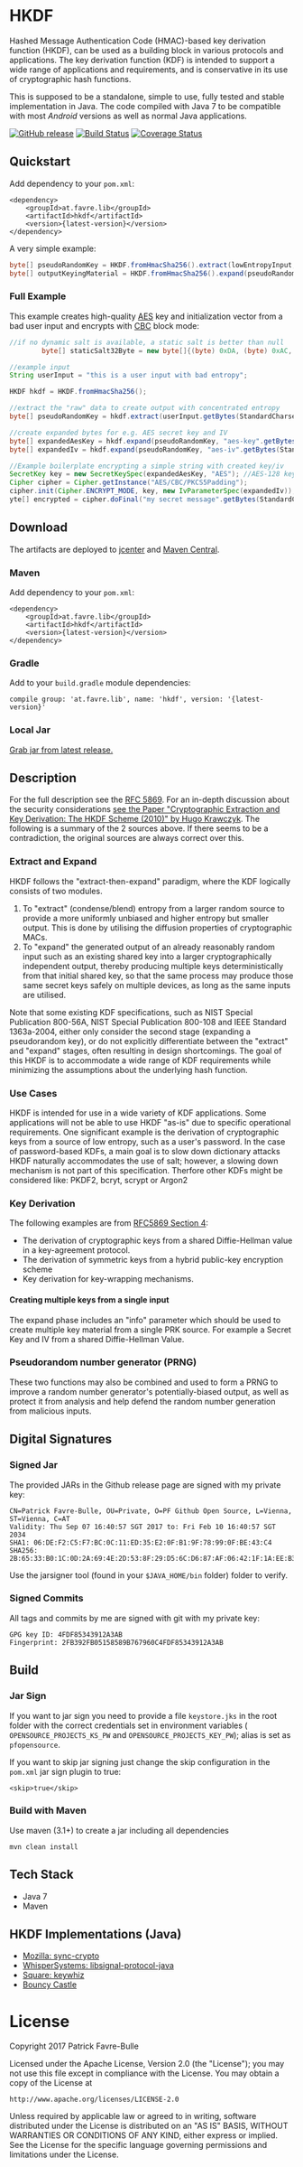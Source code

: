 # HKDF

Hashed Message Authentication Code (HMAC)-based key derivation function (HKDF), can be used as a building block in various protocols and applications.  The key derivation function (KDF) is intended to support a wide range of applications and requirements, and is conservative in its use of cryptographic hash functions.

This is supposed to be a standalone, simple to use, fully tested and stable implementation in Java. The code compiled with Java 7 to be compatible with most _Android_ versions as well as normal Java applications.

 [![GitHub release](https://img.shields.io/github/release/patrickfav/hkdf.svg)](https://github.com/patrickfav/hkdf/releases/latest)
[![Build Status](https://travis-ci.org/patrickfav/hkdf.svg?branch=master)](https://travis-ci.org/patrickfav/hkdf)
[![Coverage Status](https://coveralls.io/repos/github/patrickfav/hkdf/badge.svg?branch=master)](https://coveralls.io/github/patrickfav/hkdf?branch=master)

## Quickstart

Add dependency to your `pom.xml`:

    <dependency>
        <groupId>at.favre.lib</groupId>
        <artifactId>hkdf</artifactId>
        <version>{latest-version}</version>
    </dependency>

A very simple example:

```java
byte[] pseudoRandomKey = HKDF.fromHmacSha256().extract(lowEntropyInput, null);
byte[] outputKeyingMaterial = HKDF.fromHmacSha256().expand(pseudoRandomKey, null, 64);
```

### Full Example

This example creates high-quality [AES](https://en.wikipedia.org/wiki/Advanced_Encryption_Standard) key and initialization vector from a bad
user input and encrypts with [CBC](https://en.wikipedia.org/wiki/Block_cipher_mode_of_operation#CBC) block mode:

```java
//if no dynamic salt is available, a static salt is better than null
        byte[] staticSalt32Byte = new byte[]{(byte) 0xDA, (byte) 0xAC, 0x3E, 0x10, 0x55, (byte) 0xB5, (byte) 0xF1, 0x3E, 0x53, (byte) 0xE4, 0x70, (byte) 0xA8, 0x77, 0x79, (byte) 0x8E, 0x0A, (byte) 0x89, (byte) 0xAE, (byte) 0x96, 0x5F, 0x19, 0x5D, 0x53, 0x62, 0x58, (byte) 0x84, 0x2C, 0x09, (byte) 0xAD, 0x6E, 0x20, (byte) 0xD4};

//example input
String userInput = "this is a user input with bad entropy";

HKDF hkdf = HKDF.fromHmacSha256();

//extract the "raw" data to create output with concentrated entropy
byte[] pseudoRandomKey = hkdf.extract(userInput.getBytes(StandardCharsets.UTF_8), staticSalt32Byte);

//create expanded bytes for e.g. AES secret key and IV
byte[] expandedAesKey = hkdf.expand(pseudoRandomKey, "aes-key".getBytes(StandardCharsets.UTF_8), 16);
byte[] expandedIv = hkdf.expand(pseudoRandomKey, "aes-iv".getBytes(StandardCharsets.UTF_8), 16);

//Example boilerplate encrypting a simple string with created key/iv
SecretKey key = new SecretKeySpec(expandedAesKey, "AES"); //AES-128 key
Cipher cipher = Cipher.getInstance("AES/CBC/PKCS5Padding");
cipher.init(Cipher.ENCRYPT_MODE, key, new IvParameterSpec(expandedIv));
yte[] encrypted = cipher.doFinal("my secret message".getBytes(StandardCharsets.UTF_8));
```

## Download

The artifacts are deployed to [jcenter](https://bintray.com/bintray/jcenter) and [Maven Central](https://search.maven.org/).

### Maven

Add dependency to your `pom.xml`:

    <dependency>
        <groupId>at.favre.lib</groupId>
        <artifactId>hkdf</artifactId>
        <version>{latest-version}</version>
    </dependency>

### Gradle

Add to your `build.gradle` module dependencies:

    compile group: 'at.favre.lib', name: 'hkdf', version: '{latest-version}'

### Local Jar

[Grab jar from latest release.](https://github.com/patrickfav/hkdf/releases/latest)


## Description

For the full description see the [RFC 5869](https://tools.ietf.org/html/rfc5869). For
an in-depth discussion about the security considerations [see the Paper "Cryptographic Extraction and Key Derivation: The HKDF Scheme (2010)" by Hugo Krawczyk](https://eprint.iacr.org/2010/264). The following
is a summary of the 2 sources above. If there seems to be a contradiction, the original
sources are always correct over this.

### Extract and Expand

HKDF follows the "extract-then-expand" paradigm, where the KDF logically consists of two modules.

1. To "extract" (condense/blend) entropy from a larger random source to provide a more uniformly unbiased and higher entropy but smaller output. This is done by utilising the diffusion properties of cryptographic MACs.
2. To "expand" the generated output of an already reasonably random input such as an existing shared key into a larger cryptographically independent output, thereby producing multiple keys deterministically from that initial shared key, so that the same process may produce those same secret keys safely on multiple devices, as long as the same inputs are utilised.

Note that some existing KDF specifications, such as NIST Special Publication 800-56A, NIST Special Publication 800-108 and IEEE Standard 1363a-2004, either only consider the second stage (expanding a pseudorandom key), or do not explicitly differentiate between the "extract" and "expand" stages, often resulting in design shortcomings.  The goal of this HKDF is to accommodate a wide range of KDF requirements while minimizing the assumptions about the underlying hash function.

### Use Cases

HKDF is intended for use in a wide variety of KDF applications. Some applications will not be able to use HKDF "as-is" due to specific operational requirements. One significant example is the derivation of cryptographic keys from a source of low entropy, such as a user's password. In the case of password-based KDFs, a main goal is to slow down dictionary attacks HKDF naturally accommodates the use of salt; however, a slowing down mechanism is not part of this specification. Therfore other KDFs might be considered like: PKDF2, bcryt, scrypt or Argon2

### Key Derivation

The following examples are from [RFC5869 Section 4](https://tools.ietf.org/html/rfc5869#section-4):

* The derivation of cryptographic keys from a shared Diffie-Hellman value in a key-agreement protocol.
* The derivation of symmetric keys from a hybrid public-key encryption scheme
* Key derivation for key-wrapping mechanisms.

#### Creating multiple keys from a single input

The expand phase includes an "info" parameter which should be used to create
multiple key material from a single PRK source. For example a Secret Key and
IV from a shared Diffie-Hellman Value.

### Pseudorandom number generator (PRNG)

These two functions may also be combined and used to form a PRNG to improve a random number generator's potentially-biased output, as well as protect it from analysis and help defend the random number generation from malicious inputs.

## Digital Signatures

### Signed Jar

The provided JARs in the Github release page are signed with my private key:

    CN=Patrick Favre-Bulle, OU=Private, O=PF Github Open Source, L=Vienna, ST=Vienna, C=AT
    Validity: Thu Sep 07 16:40:57 SGT 2017 to: Fri Feb 10 16:40:57 SGT 2034
    SHA1: 06:DE:F2:C5:F7:BC:0C:11:ED:35:E2:0F:B1:9F:78:99:0F:BE:43:C4
    SHA256: 2B:65:33:B0:1C:0D:2A:69:4E:2D:53:8F:29:D5:6C:D6:87:AF:06:42:1F:1A:EE:B3:3C:E0:6D:0B:65:A1:AA:88

Use the jarsigner tool (found in your `$JAVA_HOME/bin` folder) folder to verify.

### Signed Commits

All tags and commits by me are signed with git with my private key:

    GPG key ID: 4FDF85343912A3AB
    Fingerprint: 2FB392FB05158589B767960C4FDF85343912A3AB

## Build

### Jar Sign

If you want to jar sign you need to provide a file `keystore.jks` in the
root folder with the correct credentials set in environment variables (
`OPENSOURCE_PROJECTS_KS_PW` and `OPENSOURCE_PROJECTS_KEY_PW`); alias is
set as `pfopensource`.

If you want to skip jar signing just change the skip configuration in the
`pom.xml` jar sign plugin to true:

    <skip>true</skip>

### Build with Maven

Use maven (3.1+) to create a jar including all dependencies

    mvn clean install

## Tech Stack

* Java 7
* Maven

## HKDF Implementations (Java)

* [Mozilla: sync-crypto](https://github.com/mozilla-services/sync-crypto/blob/master/src/main/java/org/mozilla/android/sync/crypto/HKDF.java)
* [WhisperSystems: libsignal-protocol-java](https://github.com/WhisperSystems/libsignal-protocol-java/blob/master/java/src/main/java/org/whispersystems/libsignal/kdf/HKDF.java)
* [Square: keywhiz](https://github.com/square/keywhiz/blob/master/hkdf/src/main/java/keywhiz/hkdf/Hkdf.java)
* [Bouncy Castle](https://github.com/bcgit/bc-java/blob/master/core/src/main/java/org/bouncycastle/crypto/generators/HKDFBytesGenerator.java)

# License

Copyright 2017 Patrick Favre-Bulle

Licensed under the Apache License, Version 2.0 (the "License");
you may not use this file except in compliance with the License.
You may obtain a copy of the License at

    http://www.apache.org/licenses/LICENSE-2.0

Unless required by applicable law or agreed to in writing, software
distributed under the License is distributed on an "AS IS" BASIS,
WITHOUT WARRANTIES OR CONDITIONS OF ANY KIND, either express or implied.
See the License for the specific language governing permissions and
limitations under the License.
